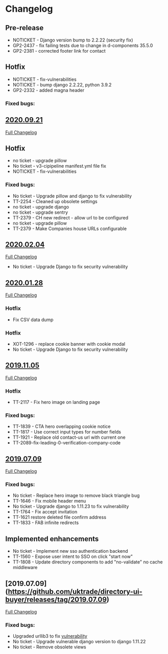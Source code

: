 # Changelog

## Pre-release
- NOTICKET - Django version bump to 2.2.22 (security fix)
- GP2-2437 - fix failing tests due to change in d-components 35.5.0
- GP2-2381 - corrected footer link for contact 
## Hotfix
- NOTICKET - fix-vulnerabilities
- NOTICKET - bump django 2.2.22, python 3.9.2
- GP2-2332 - added magna header

### Fixed bugs:

## [2020.09.21](https://github.com/uktrade/directory-ui-buyer/releases/tag/2020.09.21)
[Full Changelog](https://github.com/uktrade/directory-ui-buyer/compare/2020.02.07_2...2020.09.2)

## Hotfix
- no ticket - upgrade pillow
- No ticket - v3-cipipeline manifest.yml file fix
- NOTICKET - fix-vulnerabilities

### Fixed bugs:
- No ticket - Upgrade pillow and django to fix vulnerability
- TT-2254 - Cleaned up obsolete settings
- no ticket - upgrade django
- no ticket - upgrade sentry
- TT-2379 - CH new redirect - allow url to be configured
- no ticket - upgrade pillow
- TT-2379 - Make Companies house URLs configurable 


## [2020.02.04](https://github.com/uktrade/directory-cms/releases/tag/2020.02.04)
[Full Changelog](https://github.com/uktrade/directory-cms/compare/2020.01.28...2020.02.04)
 - No ticket - Upgrade Django to fix security vulnerability

## [2020.01.28](https://github.com/uktrade/directory-ui-buyer/releases/tag/2020.01.28)
[Full Changelog](https://github.com/uktrade/directory-ui-buyer/compare/2019.11.05...2020.01.28)
### Hotfix
- Fix CSV data dump

### Hotfix
- XOT-1296 - replace cookie banner with cookie modal
- No ticket - Upgrade Django to fix security vulnerability

## [2019.11.05](https://github.com/uktrade/directory-ui-buyer/releases/tag/2019.11.05)
[Full Changelog](https://github.com/uktrade/directory-ui-buyer/compare/2019.07.09...2019.11.05)
### Hotfix
- TT-2117 - Fix hero image on landing page

### Fixed bugs:
- TT-1839 - CTA hero overlapping cookie notice
- TT-1817 - Use correct input types for number fields
- TT-1921 - Replace old contact-us url with current one
- TT-2089-fix-leading-0-verification-company-code

## [2019.07.09](https://github.com/uktrade/directory-ui-buyer/releases/tag/2019.07.09)
[Full Changelog](https://github.com/uktrade/directory-ui-buyer/compare/2019.04.11...2019.07.09)

### Fixed bugs:
- No ticket - Replace hero image to remove black triangle bug
- TT-1646 - Fix mobile header menu
- No ticket - Upgrade django to 1.11.23 to fix vulnerability
- TT-1764 - Fix accept invitation
- TT-1621 restore deleted file confirm address
- TT-1833 - FAB infinite redirects

## Implemented enhancements
- No ticket - Implement new sso authentication backend
- TT-1560 - Expose user intent to SSO on click "start now"
- TT-1808 - Update directory components to add "no-validate" no cache middleware

## [2019.07.09] (https://github.com/uktrade/directory-ui-buyer/releases/tag/2019.07.09)
[Full Changelog](https://github.com/uktrade/directory-ui-buyer/compare/2019.04.11...2019.07.09)

### Fixed bugs:

- Upgraded urllib3 to fix [vulnerability](https://nvd.nist.gov/vuln/detail/CVE-2019-11324)
- No ticket - Upgrade vulnerable django version to django 1.11.22
- No ticket - Remove obsolete views
